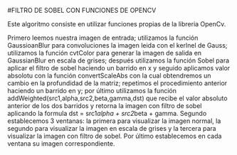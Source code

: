 #FILTRO DE SOBEL CON FUNCIONES DE OPENCV

Este algoritmo consiste en utilizar funciones propias de la libreria OpenCv.

Primero leemos nuestra imagen de entrada; utilizamos la función GaussioanBlur para convoluciones la imagen leida con el kerlnel de Gauss; utilizamos la función cvtColor para generar la imagen de salida en GaussianBlur en escala de grises; después utilizamos la función Sobel para aplicar el filtro de sobel haciendo un barrido en x y seguido aplicamos valor absolotu con la función convertScaleAbs con la cual obtendremos un cambio en la profundidad de la matriz; repetimos el procedimiento anterior haciendo un barrido en y; por último utilizamos la función addWeighted(src1,alpha,src2,beta,gamma,dst) que recibe el valor absoluto anterior de los dos barridos y retorna la imagen con filtro de sobel aplicando la formula dst = src1*alpha + src2*beta + gamma.
Segundo establecemos 3 ventanas: la primera para visualizar la imagen normal, la segundo para visualizar la imagen en escala de grises y la tercera para visualizar la imagen con filtro de sobel.
Por último establecemos en cada ventana su imagen correspondiente.